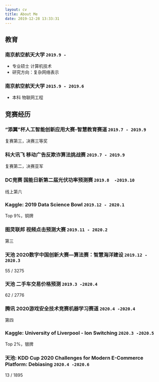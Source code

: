 ```yaml
---
layout: cv
title: About Me
date: 2019-12-28 13:33:31
---
```

## 教育

### **南京航空航天大学** `2019.9 -`

- 专业硕士 计算机技术
- 研究方向：复杂网络表示

### **南京航空航天大学** `2015.9 - 2019.6`

- 本科 物联网工程

## 竞赛经历

### **“添翼”杯人工智能创新应用大赛-智慧教育赛道** `2019.7 - 2019.9`
复赛第三，决赛三等奖

### **科大讯飞 移动广告反欺诈算法挑战赛** `2019.7 - 2019.9`
复赛第二，决赛亚军

### **DC竞赛 国能日新第二届光伏功率预测赛** `2019.8  -2019.10`
线上第六

### **Kaggle: 2019 Data Science Bowl** `2019.12 - 2020.1`
Top 9%，铜牌

### **图灵联邦 视频点击预测大赛** `2019.11 - 2020.2`
第三

### **天池 2020数字中国创新大赛—算法赛：智慧海洋建设** `2019.12 - 2020.3`
55 / 3275

### **天池 二手车交易价格预测** `2019.3 -2020.4`
62 / 2776

### **腾讯 2020游戏安全技术竞赛机器学习赛道** `2020.4 -2020.4`
第四

### **Kaggle: University of Liverpool - Ion Switching** `2020.3 -2020.5`
Top 2%，银牌
  
### **天池: KDD Cup 2020 Challenges for Modern E-Commerce Platform: Debiasing** `2020.4 -2020.6`
13 / 1895